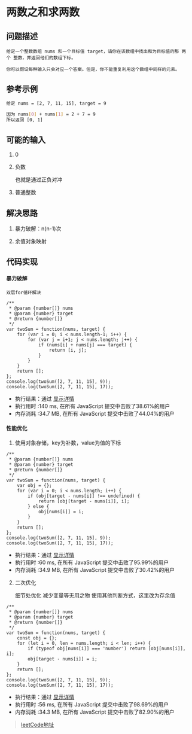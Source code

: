 <!--
 * @Description: 两数之和求两数
 * @Date: 2020-01-10 10:23:13
 * @LastEditors  : phoebus
 * @LastEditTime : 2020-01-13 23:30:16
 * @label：leetCode
 -->

# 两数之和求两数

## 问题描述

	给定一个整数数组 nums 和一个目标值 target，请你在该数组中找出和为目标值的那 两个 整数，并返回他们的数组下标。

	你可以假设每种输入只会对应一个答案。但是，你不能重复利用这个数组中同样的元素。

## 参考示例

``` BASH
给定 nums = [2, 7, 11, 15], target = 9

因为 nums[0] + nums[1] = 2 + 7 = 9
所以返回 [0, 1]
```

## 可能的输入

1. 0

2. 负数

	也就是通过正负对冲

3. 普通整数

## 解决思路

1. 暴力破解：n(n-1)次

2. 余值对象映射

## 代码实现

#### 暴力破解

	双层for循环解决

``` JS
/**
 * @param {number[]} nums
 * @param {number} target
 * @return {number[]}
 */
var twoSum = function(nums, target) {
    for (var i = 0; i < nums.length-1; i++) {
		for (var j = i+1; j < nums.length; j++) {
			if (nums[i] + nums[j] === target) {
				return [i, j];
			}
		}
	}
	return [];
};
console.log(twoSum([2, 7, 11, 15], 9));
console.log(twoSum([2, 7, 11, 15], 17));
```

* 执行结果：通过 [显示详情](https://leetcode-cn.com/submissions/detail/43139435/)
* 执行用时 :140 ms, 在所有 JavaScript 提交中击败了38.61%的用户
* 内存消耗 :34.7 MB, 在所有 JavaScript 提交中击败了44.04%的用户

#### 性能优化

1. 使用对象存储，key为补数，value为值的下标

``` JS
/**
 * @param {number[]} nums
 * @param {number} target
 * @return {number[]}
 */
var twoSum = function(nums, target) {
	var obj = {};
	for (var i = 0; i < nums.length; i++) {
		if (obj[target - nums[i]] !== undefined) {
			return [obj[target - nums[i]], i];
		} else {
			obj[nums[i]] = i;
		}
	}
	return [];
};
console.log(twoSum([2, 7, 11, 15], 9));
console.log(twoSum([2, 7, 11, 15], 17));
```

* 执行结果：通过 [显示详情](https://leetcode-cn.com/submissions/detail/43159249/)
* 执行用时 :60 ms, 在所有 JavaScript 提交中击败了95.99%的用户
* 内存消耗 :34.9 MB, 在所有 JavaScript 提交中击败了30.42%的用户

2. 二次优化

	细节处优化
		减少变量等无用之物
		使用其他判断方式，这里改为存余值

``` JS
/**
 * @param {number[]} nums
 * @param {number} target
 * @return {number[]}
 */
var twoSum = function(nums, target) {
	const obj = {};
	for (let i = 0, len = nums.length; i < len; i++) {
		if (typeof obj[nums[i]] === 'number') return [obj[nums[i]], i];
		obj[target - nums[i]] = i;
	}
	return [];
};
console.log(twoSum([2, 7, 11, 15], 9));
console.log(twoSum([2, 7, 11, 15], 17));
```

* 执行结果：通过 [显示详情](https://leetcode-cn.com/submissions/detail/43162917/)
* 执行用时 :56 ms, 在所有 JavaScript 提交中击败了98.69%的用户
* 内存消耗 :34.3 MB, 在所有 JavaScript 提交中击败了82.90%的用户

> [leetCode地址](https://leetcode-cn.com/problems/two-sum/)

